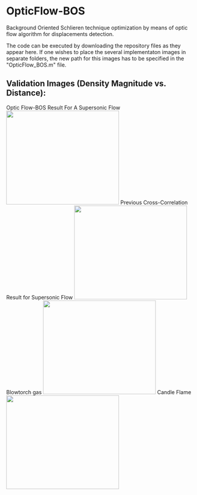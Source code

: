 # OpticFlow-BOS
Background Oriented Schlieren technique optimization by means of optic flow algorithm for displacements detection.

The code can be executed by downloading the repository files as they appear here. If one wishes to place the several implementaton images in separate folders, the new path for this images has to be specified in the "OpticFlow_BOS.m" file. 

## Validation Images (Density Magnitude vs. Distance): 

Optic Flow-BOS Result For A Supersonic Flow
<img src ="https://user-images.githubusercontent.com/57925449/211733290-7708d3c7-4d47-46bc-bb81-b2d2021df3fa.png" width="300" height="250">
Previous Cross-Correlation Result for Supersonic Flow
<img src ="https://user-images.githubusercontent.com/57925449/211733305-6347b46f-48bd-48ec-9310-a907e218104c.png" width="300" height="250">
Blowtorch gas
<img src ="https://user-images.githubusercontent.com/57925449/211733337-0e4e2197-f881-4f7e-a587-af395ac3790b.png" width="300" height="250">
Candle Flame 
<img src ="https://user-images.githubusercontent.com/57925449/211733347-c5a46769-ce3b-484f-b2dd-b75369b8bb5b.png" width="300" height="250">
